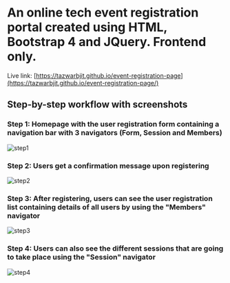# An online tech event registration portal created using HTML, Bootstrap 4 and JQuery. Frontend only.
Live link: [https://tazwarbjit.github.io/event-registration-page](https://tazwarbjit.github.io/event-registration-page/)


## Step-by-step workflow with screenshots

### Step 1: Homepage with the user registration form containing a navigation bar with 3 navigators (Form, Session and Members)
![step1](https://github.com/tazwarbjit/assignment6/assets/83399947/5fbd6f17-56d4-4b6c-836e-30ca7135a275)


### Step 2: Users get a confirmation message upon registering
![step2](https://github.com/tazwarbjit/assignment6/assets/83399947/8590fb2f-1fa0-48b8-aa03-185c137afea4)


### Step 3: After registering, users can see the user registration list containing details of all users by using the "Members" navigator
![step3](https://github.com/tazwarbjit/assignment6/assets/83399947/dd7134d8-9cc7-40c7-9ab6-a8f97af8ea1f)


### Step 4: Users can also see the different sessions that are going to take place using the "Session" navigator
![step4](https://github.com/tazwarbjit/assignment6/assets/83399947/8d372260-e02c-4ca9-b7b7-e168db438989)
